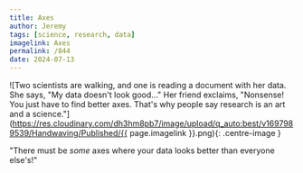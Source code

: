 ```yaml
---
title: Axes
author: Jeremy
tags: [science, research, data]
imagelink: Axes
permalink: /844
date: 2024-07-13
---
```


![Two scientists are walking, and one is reading a document with her data. She says, "My data doesn't look good..." Her friend exclaims, "Nonsense! You just have to find better axes. That's why people say research is an art and a science."](https://res.cloudinary.com/dh3hm8pb7/image/upload/q_auto:best/v1697989539/Handwaving/Published/{{ page.imagelink }}.png){: .centre-image }

"There must be *some* axes where your data looks better than everyone else's!"
